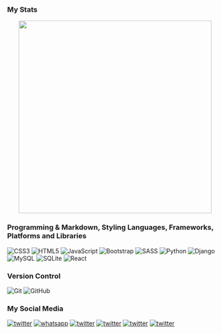 ### My Stats
<p align="center">
	<img width="450em" src="https://github-readme-stats.vercel.app/api?username=WebVaVe&show_icons=true&include_all_commits=true&count_private=true&hide_border=true&theme=dark" />
</p>

### Programming & Markdown, Styling Languages, Frameworks, Platforms and Libraries
![CSS3](https://img.shields.io/badge/css3-%231572B6.svg?style=for-the-badge&logo=css3&logoColor=white)
![HTML5](https://img.shields.io/badge/html5-%23E34F26.svg?style=for-the-badge&logo=html5&logoColor=white)
![JavaScript](https://img.shields.io/badge/javascript-%23323330.svg?style=for-the-badge&logo=javascript&logoColor=%23F7DF1E)
![Bootstrap](https://img.shields.io/badge/bootstrap-%23563D7C.svg?style=for-the-badge&logo=bootstrap&logoColor=white)
![SASS](https://img.shields.io/badge/SASS-hotpink.svg?style=for-the-badge&logo=SASS&logoColor=white)
![Python](https://img.shields.io/badge/python-3670A0?style=for-the-badge&logo=python&logoColor=ffdd54)
![Django](https://img.shields.io/badge/django-green?style=for-the-badge&logo=django&logoColor=white)
![MySQL](https://img.shields.io/badge/mysql-%2300f.svg?style=for-the-badge&logo=mysql&logoColor=white)
![SQLite](https://img.shields.io/badge/sqlite-red.svg?style=for-the-badge&logo=sqlite&logoColor=white)
![React](https://img.shields.io/badge/react-%2320232a.svg?style=for-the-badge&logo=react&logoColor=%2361DAFB)
### Version Control
![Git](https://img.shields.io/badge/Git-F05032?style=for-the-badge&logo=git&logoColor=white)
![GitHub](https://img.shields.io/badge/GitHub-181717?style=for-the-badge&logo=github&logoColor=white)
### My Social Media
<a href="#">![twitter](https://img.shields.io/badge/twitter-%231572B6.svg?style=for-the-badge&logo=twitter&logoColor=white)</a>
<a href="#">![whatsapp](https://img.shields.io/badge/whatsapp-green.svg?style=for-the-badge&logo=whatsapp&logoColor=white)</a>
<a href="#">![twitter](https://img.shields.io/badge/twitter-%231572B6.svg?style=for-the-badge&logo=twitter&logoColor=white)</a>
<a href="#">![twitter](https://img.shields.io/badge/twitter-%231572B6.svg?style=for-the-badge&logo=twitter&logoColor=white)</a>
<a href="#">![twitter](https://img.shields.io/badge/twitter-%231572B6.svg?style=for-the-badge&logo=twitter&logoColor=white)</a>
<a href="#">![twitter](https://img.shields.io/badge/twitter-%231572B6.svg?style=for-the-badge&logo=twitter&logoColor=white)</a>

